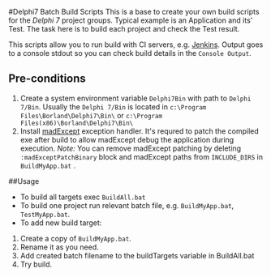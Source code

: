 #Delphi7 Batch Build Scripts
This is a base to create your own build scripts for the *Delphi 7* project groups.
Typical example is an Application and its' Test. The task here is to build 
each project and check the Test result.

This scripts allow you to run build with CI servers, 
e.g. [Jenkins](https://jenkins-ci.org/). Output goes to a console stdout 
so you can check build details in the `Console Output`. 


## Pre-conditions
1. Create a system environment variable `Delphi7Bin` with path to `Delphi 7/Bin`. 
Usually the `Delphi 7/Bin` is located in `c:\Program Files\Borland\Delphi7\Bin\`
or `c:\Program Files(x86)\Borland\Delphi7\Bin\`
2. Install [madExcept](http://madshi.net/madCollection.exe) exception handler. 
It's requred to patch the compiled exe after build to allow madExcept debug 
the application during execution.
*Note:* You can remove madExcept patching by deleting `:madExceptPatchBinary` block 
and madExcept paths from `INCLUDE_DIRS` in `BuildMyApp.bat` .

##Usage
* To build all targets exec `BuildAll.bat`
* To build one project run relevant batch file, e.g. `BuildMyApp.bat`, 
`TestMyApp.bat`.
* To add new build target:
1. Create a copy of `BuildMyApp.bat`. 
2. Rename it as you need.
3. Add created batch filename to the buildTargets variable in BuildAll.bat   
4. Try build.

